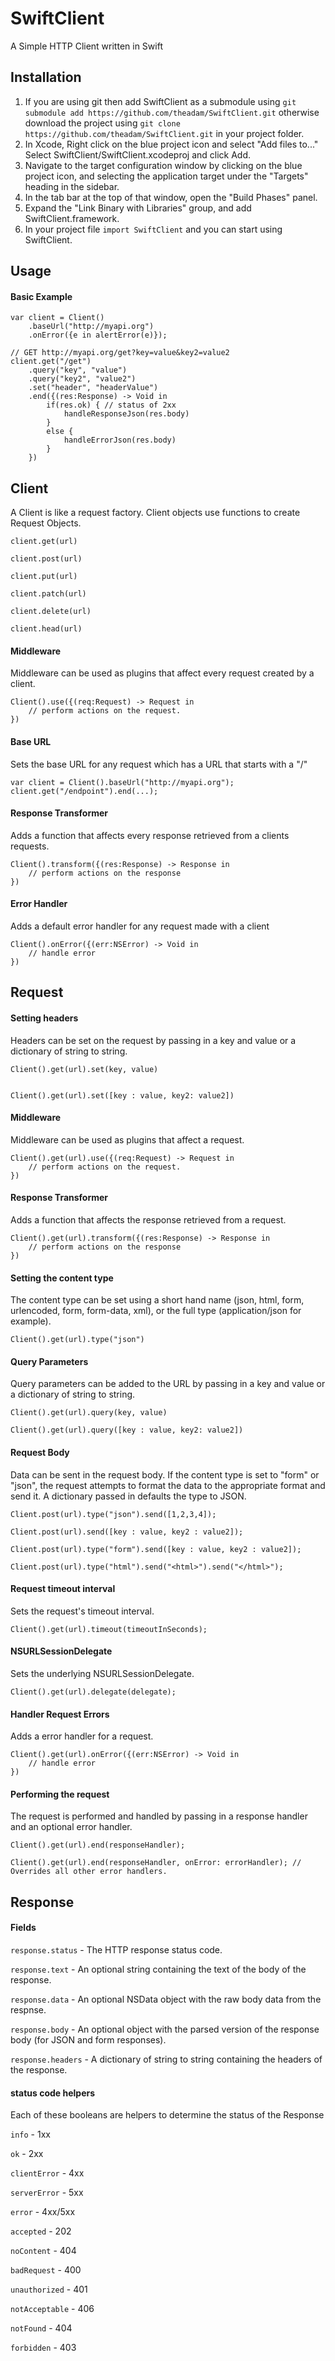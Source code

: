# SwiftClient
A Simple HTTP Client written in Swift

## Installation
1. If you are using git then add SwiftClient as a submodule using `git submodule add https://github.com/theadam/SwiftClient.git` otherwise download the project using `git clone https://github.com/theadam/SwiftClient.git` in your project folder.
2. In Xcode, Right click on the blue project icon and select "Add files to..."  Select SwiftClient/SwiftClient.xcodeproj and click Add.
3. Navigate to the target configuration window by clicking on the blue project icon, and selecting the application target under the "Targets" heading in the sidebar.
4. In the tab bar at the top of that window, open the "Build Phases" panel.
5. Expand the "Link Binary with Libraries" group, and add SwiftClient.framework.
6. In your project file `import SwiftClient` and you can start using SwiftClient.

## Usage
#### Basic Example

	var client = Client()
		.baseUrl("http://myapi.org")
		.onError({e in alertError(e)});

	// GET http://myapi.org/get?key=value&key2=value2
	client.get("/get")
		.query("key", "value")
		.query("key2", "value2")
		.set("header", "headerValue")
		.end({(res:Response) -> Void in
			if(res.ok) { // status of 2xx
				handleResponseJson(res.body)
			}
			else {
				handleErrorJson(res.body)
			}
		})

## Client
A Client is like a request factory.  Client objects use functions to create Request Objects.

`client.get(url)`

`client.post(url)`

`client.put(url)`

`client.patch(url)`

`client.delete(url)`

`client.head(url)`

#### Middleware
Middleware can be used as plugins that affect every request created by a client.

    Client().use({(req:Request) -> Request in
	    // perform actions on the request.
    })
#### Base URL
Sets the base URL for any request which has a URL that starts with a "/"

	var client = Client().baseUrl("http://myapi.org");
	client.get("/endpoint").end(...);
#### Response Transformer
Adds a function that affects every response retrieved from a clients requests.

	Client().transform({(res:Response) -> Response in
		// perform actions on the response
	})

#### Error Handler
Adds a default error handler for any request made with a client

	Client().onError({(err:NSError) -> Void in
		// handle error
	})
## Request
#### Setting headers
Headers can be set on the request by passing in a key and value or a dictionary of string to string.

	Client().get(url).set(key, value)


	Client().get(url).set([key : value, key2: value2])

#### Middleware
Middleware can be used as plugins that affect a request.

    Client().get(url).use({(req:Request) -> Request in
	    // perform actions on the request.
    })

#### Response Transformer
Adds a function that affects the response retrieved from a request.

	Client().get(url).transform({(res:Response) -> Response in
		// perform actions on the response
	})

#### Setting the content type
The content type can be set using a short hand name (json, html, form, urlencoded, form, form-data, xml), or the full type (application/json for example).

	Client().get(url).type("json")

#### Query Parameters
Query parameters can be added to the URL by passing in a key and value or a dictionary of string to string.

	Client().get(url).query(key, value)

	Client().get(url).query([key : value, key2: value2])

#### Request Body
Data can be sent in the request body.  If the content type is set to "form" or "json", the request attempts to format the data to the appropriate format and send it.  A dictionary passed in defaults the type to JSON.

	Client.post(url).type("json").send([1,2,3,4]);

	Client.post(url).send([key : value, key2 : value2]);

	Client.post(url).type("form").send([key : value, key2 : value2]);

	Client.post(url).type("html").send("<html>").send("</html>");

#### Request timeout interval
Sets the request's timeout interval.

	Client().get(url).timeout(timeoutInSeconds);
#### NSURLSessionDelegate
Sets the underlying NSURLSessionDelegate.

	Client().get(url).delegate(delegate);

#### Handler Request Errors
Adds a error handler for a request.

	Client().get(url).onError({(err:NSError) -> Void in
		// handle error
	})

#### Performing the request
The request is performed and handled by passing in a response handler and an optional error handler.

	Client().get(url).end(responseHandler);

	Client().get(url).end(responseHandler, onError: errorHandler); // Overrides all other error handlers.

## Response
#### Fields
`response.status` - The HTTP response status code.

`response.text` - An optional string containing the text of the body of the response.

`response.data` - An optional NSData object with the raw body data from the respnse.

`response.body` - An optional object with the parsed version of the response body (for JSON and form responses).

`response.headers` - A dictionary of string to string containing the headers of the response.

#### status code helpers
Each of these booleans are helpers to determine the status of the Response

`info` - 1xx

`ok` - 2xx

`clientError` - 4xx

`serverError` - 5xx

`error` - 4xx/5xx

`accepted` - 202

`noContent` - 404

`badRequest` - 400

`unauthorized` - 401

`notAcceptable` - 406

`notFound` - 404

`forbidden` - 403
